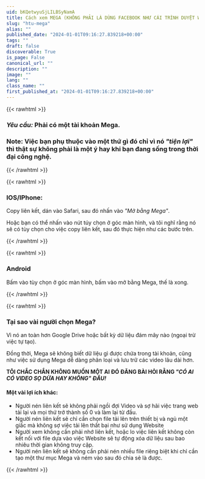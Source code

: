 ```yaml
---
uid: bKQetwyuSjLILBSyNamA
title: Cách xem MEGA (KHÔNG PHẢI LÀ DÙNG FACEBOOK NHƯ CÁI TRÌNH DUYỆT WEB)
slug: "htu-mega"
alias: ""
published_date: "2024-01-01T09:16:27.839218+00:00"
tags: ""
draft: false
discoverable: True
is_page: False
canonical_url: ""
description: ""
image: ""
lang: ""
class_name: ""
first_published_at: "2024-01-01T09:16:27.839218+00:00"
---
```

{{< rawhtml >}}
<h3><i>Yêu cầu:</i> Phải có một tài khoản Mega.</h3>
<h3>Note: Việc bạn phụ thuộc vào một thứ gì đó chỉ vì nó <i>"tiện lợi"</i> 
thì thật sự không phải là một ý hay khi bạn đang sống trong thời đại công nghệ.</h3>
{{< /rawhtml >}}

{{< rawhtml >}}
<h3>IOS/IPhone:</h3>
<p>Copy liên kết, dán vào Safari, sau đó nhấn vào <i>"Mở bằng Mega"</i>.</p>
<p>Hoặc bạn có thể nhấn vào nút túy chọn ở góc màn hình, và tôi nghĩ rằng nó sẽ có tùy chọn cho việc copy liên kết, sau đó thực hiện như các bước trên.</p>
{{< /rawhtml >}}

{{< rawhtml >}}
<h3>Android</h3>
<p>Bấm vào tùy chọn ở góc màn hình, bấm vào mở bằng Mega, thế là xong.</p>
{{< /rawhtml >}}

{{< rawhtml >}}
<h3>Tại sao vài người chọn Mega?</h3>
<p>Vì nó an toàn hơn Google Drive hoặc bất kỳ dữ liệu đám mây nào (ngoại trừ việc tự tạo).
</p>
<p>
Đồng thời, Mega sẽ không biết dữ liệu gì được chứa trong tài khoản, cũng như việc sử dụng Mega dễ dàng phân loại và lưu trữ các video lâu dài hơn.
</p>
<p><b>TÔI CHẮC CHẮN KHÔNG MUỐN MỘT AI ĐÓ ĐĂNG BÀI HỎI RẰNG <i>"CÓ AI CÓ VIDEO SỌ DỪA HAY KHÔNG" ĐÂU!</i></b></p>

<h4>Một vài lợi ích khác:</h4>
<ul>
<li>Người nén liên kết sẽ không phải ngồi đợi Video và sợ hãi việc trang web tải lại và mọi thứ trở thành số 0 và làm lại từ đầu.</li>
<li>Người nén liên kết sẽ chỉ cần chọn file tải lên trên thiết bị và ngủ một giấc mà không sợ việc tải lên thất bại như sử dụng Website</li>
<li>Người xem không cần phải nhớ liên kết, hoặc lo việc liên kết không còn kết nối với file dựa vào việc Website sẽ tự động xóa 
dữ liệu sau bao nhiêu thời gian không truy cập.</li>
<li>Người nén liên kết sẽ không cần phải nén nhiều file riêng biệt khi chỉ cần tạo một thư mục Mega và ném vào sau đó chia sẻ là được.</li>
</ul>
{{< /rawhtml >}}
